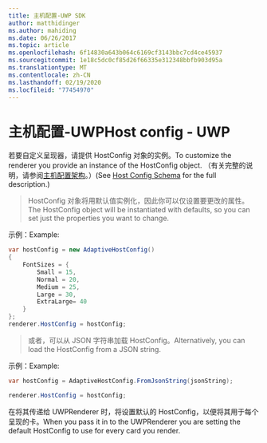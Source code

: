 ```yaml
---
title: 主机配置-UWP SDK
author: matthidinger
ms.author: mahiding
ms.date: 06/26/2017
ms.topic: article
ms.openlocfilehash: 6f14830a643b064c6169cf3143bbc7cd4ce45937
ms.sourcegitcommit: 1e18c5dc0cf85d26f66335e312348bbfb903d95a
ms.translationtype: MT
ms.contentlocale: zh-CN
ms.lasthandoff: 02/19/2020
ms.locfileid: "77454970"
---
```

# <a name="host-config---uwp"></a><span data-ttu-id="38980-102">主机配置-UWP</span><span class="sxs-lookup"><span data-stu-id="38980-102">Host config - UWP</span></span>

<span data-ttu-id="38980-103">若要自定义呈现器，请提供 HostConfig 对象的实例。</span><span class="sxs-lookup"><span data-stu-id="38980-103">To customize the renderer you provide an instance of the HostConfig object.</span></span> <span data-ttu-id="38980-104">（有关完整的说明，请参阅[主机配置架构](../../../rendering-cards/host-config.md)。）</span><span class="sxs-lookup"><span data-stu-id="38980-104">(See [Host Config Schema](../../../rendering-cards/host-config.md) for the full description.)</span></span>

> <span data-ttu-id="38980-105">HostConfig 对象将用默认值实例化，因此你可以仅设置要更改的属性。</span><span class="sxs-lookup"><span data-stu-id="38980-105">The HostConfig object will be instantiated with defaults, so you can set just the properties you want to change.</span></span>

<span data-ttu-id="38980-106">示例：</span><span class="sxs-lookup"><span data-stu-id="38980-106">Example:</span></span>

```csharp
var hostConfig = new AdaptiveHostConfig() 
{
    FontSizes = {
        Small = 15,
        Normal = 20,
        Medium = 25,
        Large = 30,
        ExtraLarge= 40
    }
};
renderer.HostConfig = hostConfig;
```

> <span data-ttu-id="38980-107">或者，可以从 JSON 字符串加载 HostConfig。</span><span class="sxs-lookup"><span data-stu-id="38980-107">Alternatively, you can load the HostConfig from a JSON string.</span></span>

<span data-ttu-id="38980-108">示例：</span><span class="sxs-lookup"><span data-stu-id="38980-108">Example:</span></span>

```csharp
var hostConfig = AdaptiveHostConfig.FromJsonString(jsonString); 

renderer.HostConfig = hostConfig;
```

<span data-ttu-id="38980-109">在将其传递给 UWPRenderer 时，将设置默认的 HostConfig，以便将其用于每个呈现的卡。</span><span class="sxs-lookup"><span data-stu-id="38980-109">When you pass it in to the UWPRenderer you are setting the default HostConfig to use for every card you render.</span></span>